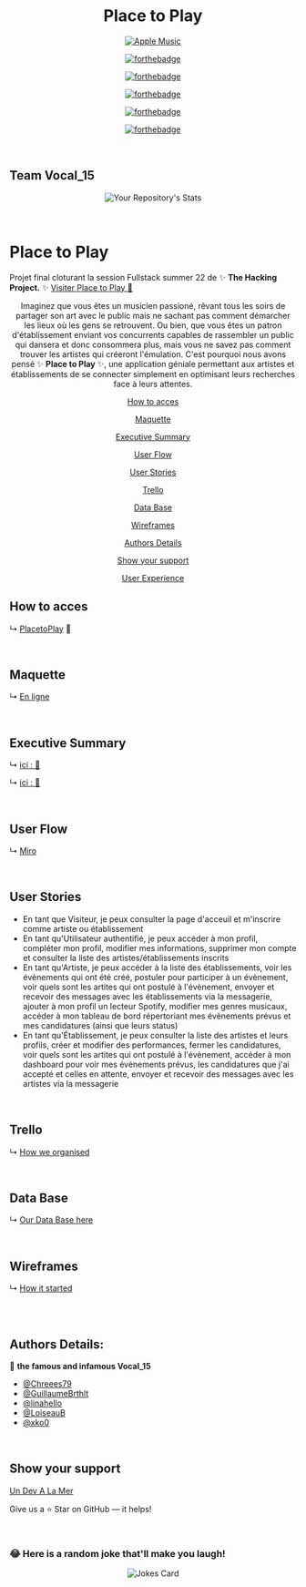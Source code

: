 <div align="center">

# Place to Play
<a href='https://place-to-play.herokuapp.com/' target="_blank"><img alt='Apple Music' src='https://img.shields.io/badge/Place_to Play-100000?style=for-the-badge&logo=Apple Music&logoColor=white&labelColor=000000&color=FA9612'/></a>



[![forthebadge](https://forthebadge.com/images/badges/built-by-developers.svg)](https://forthebadge.com)

[![forthebadge](https://forthebadge.com/images/badges/powered-by-coffee.svg)](https://forthebadge.com)

[![forthebadge](https://forthebadge.com/images/badges/made-with-ruby.svg)](https://forthebadge.com)

[![forthebadge](https://forthebadge.com/images/badges/made-with-javascript.svg)](https://forthebadge.com)

[![forthebadge](https://forthebadge.com/images/badges/makes-people-smile.svg)](https://forthebadge.com)


</div>
</br>


## Team Vocal_15

<div align="center">

![Your Repository's Stats](https://contrib.rocks/image?repo=xko0/Fullstack_final_project)
</div>
</br>

# Place to Play

Projet final cloturant la session Fullstack summer 22 de ✨ **The Hacking Project.** ✨
[Visiter Place to Play 🎤](https://place-to-play.herokuapp.com/)

<div align="center">


Imaginez que vous êtes un musicien passioné, rêvant tous les soirs de partager son art avec le public mais ne sachant pas comment démarcher les lieux où les gens se retrouvent. Ou bien, que vous êtes un patron d'établissement enviant vos concurrents capables de rassembler un public qui dansera et donc consommera plus, mais vous ne savez pas comment trouver les artistes qui créeront l'émulation. 
C'est pourquoi nous avons pensé ✨ **Place to Play** ✨, une application géniale permettant aux artistes et établissements de se connecter simplement en optimisant leurs recherches face à leurs attentes.



[How to acces](#How-to-acces)

[Maquette](#Maquette)

[Executive Summary](#Executive-Summary)

[User Flow](#User-Flow)

[User Stories](#User-Stories)

[Trello](#Trello)

[Data Base](#Data-Base)

[Wireframes](#Wireframes)

[Authors Details](#authors-details)

[Show your support](#show-your-support)

[User Experience](#User-Experience)


</div>


## How to acces

↳ [PlacetoPlay](https://place-to-play.herokuapp.com/) 🎤 

</br>

## Maquette 
↳ [En ligne](https://docs.google.com/document/d/1E2NAPL6D3QoXMMCdR_7v6A5eSiC2n4lCCO-sQU9rwYY/edit?usp=sharing)

</br>


## Executive Summary

↳ [ici : 📝](https://docs.google.com/document/d/1JvldfOSjhAWcnvQaZFUA4HmRnRXYOkBUNrXmU8cSmP8/edit)

↳ [ici : 👀](https://docs.google.com/presentation/d/e/2PACX-1vTPSlbtuj5-yH3DJOwcdWsrK3DeFOYVvmuDvoADx_5zaU98CObdhCEQpGTct_SF7d_0UIJIdu34Pzn-/pub?start=true&loop=false&delayms=3000) 

</br>

## User Flow

↳ [Miro](https://miro.com/app/board/uXjVPaZVxQc=/?share_link_id=830918286609)

</br>

## User Stories

- En tant que Visiteur, je peux consulter la page d'acceuil et m'inscrire comme artiste ou établissement
- En tant qu'Utilisateur authentifié, je peux accéder à mon profil, compléter mon profil, modifier mes informations, supprimer mon compte et consulter la liste des artistes/établissements inscrits
- En tant qu'Artiste, je peux accéder à la liste des établissements, voir les évènements qui ont été créé, postuler pour participer à un évènement, voir quels sont les artites qui ont postulé à l'évènement, envoyer et recevoir des messages avec les établissements via la messagerie, ajouter à mon profil un lecteur Spotify, modifier mes genres musicaux, accéder à mon tableau de bord répertoriant mes évènements prévus et mes candidatures (ainsi que leurs status)
- En tant qu'Établissement, je peux consulter la liste des artistes et leurs profils, créer et modifier des performances, fermer les candidatures, voir quels sont les artites qui ont postulé à l'évènement, accéder à mon dashboard pour voir mes évènements prévus, les candidatures que j'ai accepté et celles en attente, envoyer et recevoir des messages avec les artistes via la messagerie


</br>

## Trello 

↳ [How we organised](https://trello.com/b/yxKhaD3p/placetoplay) 


</br>

## Data Base

↳ [Our Data Base here](https://lucid.app/lucidchart/fed4cdf6-e256-4172-83c2-1410f976a1d5/view?page=0_0&invitationId=inv_0ab1927e-74bf-4cef-86b0-f28b4bfe7ed6#)



</br>

## Wireframes 

↳ [How it started](https://wireframe.cc/pro/pp/3c3ef1d1c578583)


</br>
</br>


## Authors Details:

👤 **the famous and infamous Vocal_15**

- [@Chreees79](https://github.com/Chreees79)
- [@GuillaumeBrthlt](https://github.com/GuillaumeBrthlt)
- [@linahello](https://github.com/linahello)
- [@LoiseauB](https://github.com/LoiseauB)
- [@xko0](https://github.com/xko0) 
</br>


## Show your support

[Un Dev A La Mer](http://www.devalamer.fr/)

Give us a ⭐ Star on GitHub — it helps!

</br>

### 😂 Here is a random joke that'll make you laugh!
<div align="center">

![Jokes Card](https://readme-jokes.vercel.app/api)
</div>
